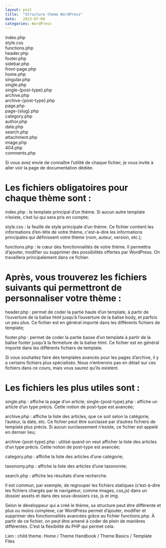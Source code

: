 ```yaml
---
layout: post
title:  "Structure theme WordPress"
date:   2023-07-09
categories: WordPress
---
```


index.php  
style.css  
functions.php  
header.php  
footer.php  
sidebar.php  
front-page.php  
home.php  
singular.php  
single.php  
single-{post-type}.php  
archive.php  
archive-{post-type}.php  
page.php  
page-{slug}.php  
category.php  
author.php  
date.php  
search.php  
attachment.php  
image.php  
404.php  
comments.php  

Si vous avez envie de connaître l’utilité de chaque fichier, je vous invite à aller voir la page de documentation dédiée.

# Les fichiers obligatoires pour chaque thème sont :

index.php  : le template principal d’un thème. Si aucun autre template n’existe, c’est lui qui sera pris en compte;

style.css  : la feuille de style principale d’un thème. Ce fichier contient les informations d’en-tête de votre thème, c'est-à-dire les informations principales qui définissent votre thème (nom, auteur, version, etc.);

functions.php  : le cœur des fonctionnalités de votre thème. Il permettra d’ajouter, modifier ou supprimer des possibilités offertes par WordPress. On travaillera principalement dans ce fichier.

# Après, vous trouverez les fichiers suivants qui permettront de personnaliser votre thème :

header.php : permet de coder la partie haute d’un template, à partir de l’ouverture de la balise html jusqu’à l’ouverture de la balise body, et parfois un peu plus. Ce fichier est en général importé dans les différents fichiers de template;

footer.php : permet de coder la partie basse d’un template à partir de la balise footer jusqu’à la fermeture de la balise html. Ce fichier est en général importé dans les différents fichiers de template.

Si vous souhaitez faire des templates avancés pour les pages d’archive, il y a certains fichiers plus spécialisés. Nous n’entrerons pas en détail sur ces fichiers dans ce cours, mais vous saurez qu’ils existent.
# Les fichiers les plus utiles sont :

single.php : affiche la page d’un article;
single-{post-type}.php : affiche un article d’un type précis. Cette notion de post-type  est avancée;

archive.php : affiche la liste des articles, que ce soit selon la catégorie, l’auteur, la date, etc. Ce fichier peut être surclassé par d’autres fichiers de template plus précis. Si aucun surclassement n’existe, ce fichier est appelé en dernier lieu;

archive-{post-type}.php : utilisé quand on veut afficher la liste des articles d’un type précis. Cette notion de post-type  est avancée;

category.php : affiche la liste des articles d’une catégorie;

taxonomy.php : affiche la liste des articles d’une taxonomie;

search.php : affiche les résultats d’une recherche.

Il est commun, par exemple, de regrouper les fichiers statiques (c’est-à-dire les fichiers chargés par le navigateur, comme images, css,js) dans un dossier assets et dans des sous-dossiers css, js et img.

Selon le développeur qui a créé le thème, sa structure peut être différente et plus ou moins complexe, car WordPress permet d’ajouter, modifier et supprimer des fonctionnalités avancées grâce au fichier functions.php. À partir de ce fichier, on peut être amené à coder de plein de manières différentes. C’est la flexibilité du PHP qui permet cela.

Lien : child theme. Home / Theme Handbook / Theme Basics / Template Files


